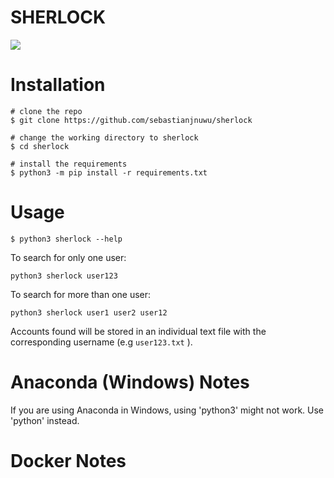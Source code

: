 # SHERLOCK 

![](https://raw.githubusercontent.com/sherlock-project/sherlock/master/images/sherlock_demo.gif)

# Installation
```
# clone the repo
$ git clone https://github.com/sebastianjnuwu/sherlock

# change the working directory to sherlock
$ cd sherlock

# install the requirements
$ python3 -m pip install -r requirements.txt
```

# Usage
```
$ python3 sherlock --help
```
To search for only one user:
```
python3 sherlock user123
```
To search for more than one user:
```
python3 sherlock user1 user2 user12
```
Accounts found will be stored in an individual text file with the corresponding username (e.g `user123.txt` ).

# Anaconda (Windows) Notes

If you are using Anaconda in Windows, using 'python3' might not work. Use 'python' instead.

# Docker Notes

